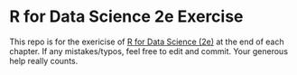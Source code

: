 # R for Data Science 2e Exercise
This repo is for the exericise of [R for Data Science (2e)](https://r4ds.hadley.nz/) at the end of each chapter.
If any mistakes/typos, feel free to edit and commit. Your generous help really counts.
